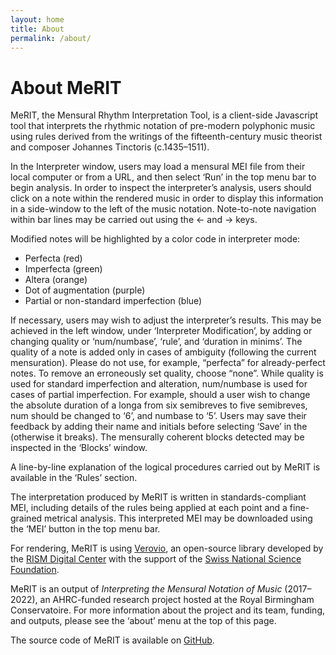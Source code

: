 ```yaml
---
layout: home
title: About
permalink: /about/
---
```


# About MeRIT

MeRIT, the Mensural Rhythm Interpretation Tool, is a client-side Javascript tool that interprets the rhythmic notation of pre-modern polyphonic music using rules derived from the writings of the fifteenth-century music theorist and composer Johannes Tinctoris (c.1435–1511).

In the Interpreter window, users may load a mensural MEI file from their local computer or from a URL, and then select ‘Run’ in the top menu bar to begin analysis. In order to inspect the interpreter’s analysis, users should click on a note within the rendered music in order to display this information in a side-window to the left of the music notation. Note-to-note navigation within bar lines may be carried out using the ← and → keys.

Modified notes will be highlighted by a color code in interpreter mode:

* <span class="perfecta">Perfecta (red)</span>
* <span class="imperfecta">Imperfecta (green)</span>
* <span class="altera">Altera (orange)</span>
* <span class="simpleDot">Dot of augmentation (purple)</span>
* <span class="non-standard">Partial or non-standard imperfection (blue)</span>

If necessary, users may wish to adjust the interpreter’s results. This may be achieved in the left window, under ‘Interpreter Modification’, by adding or changing quality or ‘num/numbase’, ‘rule’, and ‘duration in minims’. The quality of a note is added only in cases of ambiguity (following the current mensuration). Please do not use, for example, “perfecta” for already-perfect notes. To remove an erroneously set quality, choose “none”. While quality is used for standard imperfection and alteration, num/numbase is used for cases of partial imperfection. For example, should a user wish to change the absolute duration of a longa from six semibreves to five semibreves, num should be changed to ‘6’, and numbase to ‘5’. Users may save their feedback by adding their name and initials before selecting ‘Save’ in the (otherwise it breaks). The mensurally coherent blocks detected may be inspected in the ‘Blocks’ window.

A line-by-line explanation of the logical procedures carried out by MeRIT is available in the ‘Rules’ section.

The interpretation produced by MeRIT is written in standards-compliant MEI, including details of the rules being applied at each point and a fine-grained metrical analysis. This interpreted MEI may be downloaded using the ‘MEI’ button in the top menu bar.

For rendering, MeRIT is using [Verovio](https://www.verovio.org/), an open-source library developed by the [RISM Digital Center](https://rism.info/digital-center.html) with the support of the [Swiss National Science Foundation](https://www.snf.ch/en).

MeRIT is an output of _Interpreting the Mensural Notation of Music_ (2017–2022), an AHRC-funded research project hosted at the Royal Birmingham Conservatoire. For more information about the project and its team, funding, and outputs, please see the ‘about’ menu at the top of this page.

The source code of MeRIT is available on [GitHub](https://github.com/EarlyMusicTheory/mensural-interpreter).
